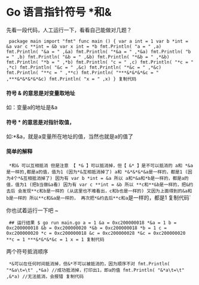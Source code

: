# Go 语言指针符号 *和& #

先看一段代码，人工运行一下，看看自己能做对几题？

` package main import "fmt" func main () { var a int = 1 var b *int = &a var c **int = &b var x int = *b fmt.Println( "a = " ,a) fmt.Println( "&a = " ,&a) fmt.Println( "*&a = " ,*&a) fmt.Println( "b = " ,b) fmt.Println( "&b = " ,&b) fmt.Println( "*&b = " ,*&b) fmt.Println( "*b = " ,*b) fmt.Println( "c = " ,c) fmt.Println( "*c = " ,*c) fmt.Println( "&c = " ,&c) fmt.Println( "*&c = " ,*&c) fmt.Println( "**c = " ,**c) fmt.Println( "***&*&*&*&c = " ,***&*&*&*&*&c) fmt.Println( "x = " ,x) } 复制代码`

#### 符号 & 的意思是对变量取地址 ####

如：变量a的地址是&a

#### 符号 * 的意思是对指针取值， ####

如:*&a，就是a变量所在地址的值，当然也就是a的值了

#### 简单的解释 ####

` *和& 可以互相抵消 但是注意 【 *& 】可以抵消掉，但【 &* 】是不可以抵消的 a和 *&a 是一样的,都是a的值，值为1 (因为*&互相抵消掉了) a和 *&*&*&*&a是一样的，都是1 (因为4个*&互相抵消掉了) 因为有 var b *int = &a 所以 a和*&a和*b是一样的，都是a的值，值为1 (把b当做&a看) 因为有 var c **int = &b 所以 **c和**&b是一样的，把&约去后 会发现**c和b是一样的 (从这里也不难看出，c和b也是一样的) 又因为上面得到的&a和b是一样的 所以**c和&a是一样的， 再次把*&约去后**c和a`是一样的，都是1 复制代码`

你也试着运行一下吧 ~

` ## 运行结果 $ go run main.go a = 1 &a = 0xc200000018 *&a = 1 b = 0xc200000018 &b = 0xc200000020 *&b = 0xc200000018 *b = 1 c = 0xc200000020 *c = 0xc200000018 &c = 0xc200000028 *&c = 0xc200000020 **c = 1 ***&*&*&*&c = 1 x = 1 复制代码`

两个符号抵消顺序

` *&可以在任何时间抵消掉，但&*不可以被抵消的，因为顺序不对 fmt.Println( "*&a\t=\t" ,*&a) //成功抵消掉，打印出1，即a的值 fmt.Println( "&*a\t=\t" ,&*a) //无法抵消，会报错 复制代码`